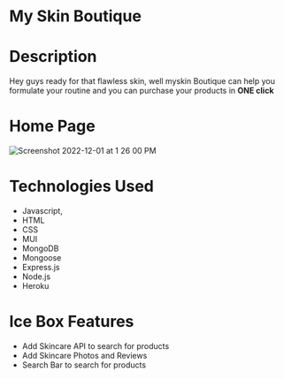 # My Skin Boutique

# Description 

Hey guys ready for that flawless skin, well myskin Boutique can help you formulate your routine and you can purchase your products in **ONE click**

# Home Page
![Screenshot 2022-12-01 at 1 26 00 PM](https://user-images.githubusercontent.com/111536026/205162456-c799d79b-86bc-452d-8c02-1b9aea83e32d.png)


# Technologies Used
- Javascript, 
- HTML
- CSS
- MUI
- MongoDB
- Mongoose
- Express.js
- Node.js
- Heroku

# Ice Box Features
- Add Skincare API to search for products
- Add Skincare Photos and Reviews
- Search Bar to search for products
